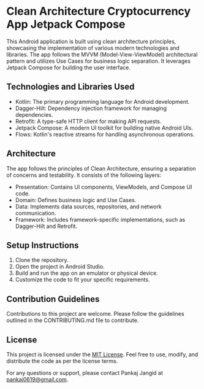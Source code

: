 # Clean Architecture Cryptocurrency App Jetpack Compose 

This Android application is built using clean architecture principles, showcasing the implementation of various modern technologies and libraries. The app follows the MVVM (Model-View-ViewModel) architectural pattern and utilizes Use Cases for business logic separation. It leverages Jetpack Compose for building the user interface.

## Technologies and Libraries Used
- Kotlin: The primary programming language for Android development.
- Dagger-Hilt: Dependency injection framework for managing dependencies.
- Retrofit: A type-safe HTTP client for making API requests.
- Jetpack Compose: A modern UI toolkit for building native Android UIs.
- Flows: Kotlin's reactive streams for handling asynchronous operations.


## Architecture
The app follows the principles of Clean Architecture, ensuring a separation of concerns and testability. It consists of the following layers:
- Presentation: Contains UI components, ViewModels, and Compose UI code.
- Domain: Defines business logic and Use Cases.
- Data: Implements data sources, repositories, and network communication.
- Framework: Includes framework-specific implementations, such as Dagger-Hilt and Retrofit.

## Setup Instructions
1. Clone the repository.
2. Open the project in Android Studio.
3. Build and run the app on an emulator or physical device.
4. Customize the code to fit your specific requirements.

## Contribution Guidelines
Contributions to this project are welcome. Please follow the guidelines outlined in the CONTRIBUTING.md file to contribute.

## License
This project is licensed under the [MIT License](LICENSE.txt). Feel free to use, modify, and distribute the code as per the license terms.

For any questions or support, please contact Pankaj Jangid at pankaj0619@gmail.com.

